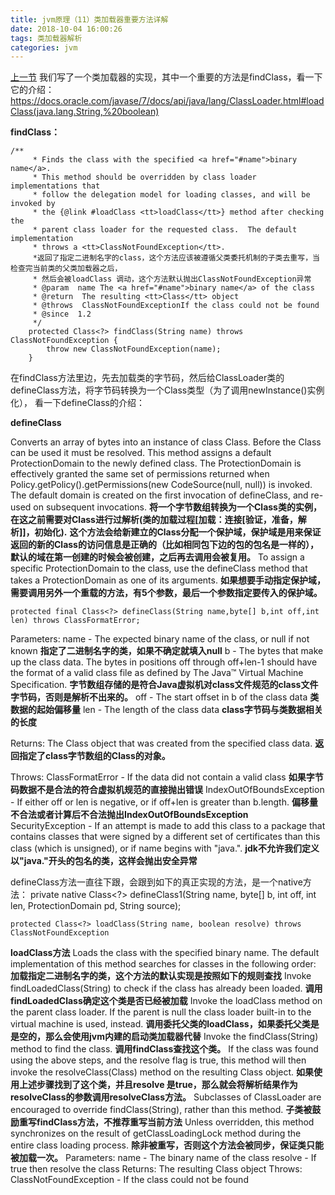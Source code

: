 ```yaml
---
title: jvm原理（11）类加载器重要方法详解
date: 2018-10-04 16:00:26
tags: 类加载器解析
categories: jvm
---
```


[上一节](http://blog.csdn.net/wzq6578702/article/details/79548157) 我们写了一个类加载器的实现，其中一个重要的方法是findClass，看一下它的介绍：
https://docs.oracle.com/javase/7/docs/api/java/lang/ClassLoader.html#loadClass(java.lang.String,%20boolean)
<!-- more -->
**findClass：**
```
/**
     * Finds the class with the specified <a href="#name">binary name</a>.
     * This method should be overridden by class loader implementations that
     * follow the delegation model for loading classes, and will be invoked by
     * the {@link #loadClass <tt>loadClass</tt>} method after checking the
     * parent class loader for the requested class.  The default implementation
     * throws a <tt>ClassNotFoundException</tt>.
     *返回了指定二进制名字的class，这个方法应该被遵循父类委托机制的子类去重写，当检查完当前类的父类加载器之后，
     * 然后会被loadClass 调动，这个方法默认抛出ClassNotFoundException异常
     * @param  name The <a href="#name">binary name</a> of the class
     * @return  The resulting <tt>Class</tt> object
     * @throws  ClassNotFoundExceptionIf the class could not be found
     * @since  1.2
     */
    protected Class<?> findClass(String name) throws ClassNotFoundException {
        throw new ClassNotFoundException(name);
    }
```

在findClass方法里边，先去加载类的字节码，然后给ClassLoader类的defineClass方法，将字节码转换为一个Class类型（为了调用newInstance()实例化），
看一下defineClass的介绍：

**defineClass**

Converts an array of bytes into an instance of class Class. Before the Class can be used it must be resolved.
This method assigns a default ProtectionDomain to the newly defined class. The ProtectionDomain is effectively granted the same set of permissions returned when Policy.getPolicy().getPermissions(new CodeSource(null, null)) is invoked. The default domain is created on the first invocation of defineClass, and re-used on subsequent invocations.
**将一个字节数组转换为一个Class类的实例，在这之前需要对Class进行过解析(类的加载过程[加载：连接[验证，准备，解析]]，初始化).**
**这个方法会给新建立的Class分配一个保护域，保护域是用来保证返回的新的Class的访问信息是正确的（比如相同包下边的包的包名是一样的），默认的域在第一创建的时候会被创建，之后再去调用会被复用。**
To assign a specific ProtectionDomain to the class, use the defineClass method that takes a ProtectionDomain as one of its arguments.
**如果想要手动指定保护域，需要调用另外一个重载的方法，有5个参数，最后一个参数指定要传入的保护域。**


```
protected final Class<?> defineClass(String name,byte[] b,int off,int len) throws ClassFormatError;
```

Parameters:
name - The expected binary name of the class, or null if not known
**指定了二进制名字的类，如果不确定就填入null**
b - The bytes that make up the class data. The bytes in positions off through off+len-1 should have the format of a valid class file as defined by The Java™ Virtual Machine Specification.
**字节数组存储的是符合Java虚拟机对class文件规范的class文件字节码，否则是解析不出来的。**
off - The start offset in b of the class data
**类数据的起始偏移量**
len - The length of the class data
**class字节码与类数据相关的长度**

Returns:
The Class object that was created from the specified class data.
**返回指定了class字节数组的Class的对象。**

Throws:
ClassFormatError - If the data did not contain a valid class
**如果字节码数据不是合法的符合虚拟机规范的直接抛出错误**
IndexOutOfBoundsException - If either off or len is negative, or if off+len is greater than b.length.
**偏移量不合法或者计算后不合法抛出IndexOutOfBoundsException**
SecurityException - If an attempt is made to add this class to a package that contains classes that were signed by a different set of
certificates than this class (which is unsigned), or if name begins with "java.".
**jdk不允许我们定义以"java."开头的包名的类，这样会抛出安全异常**


defineClass方法一直往下跟，会跟到如下的真正实现的方法，是一个native方法：
private native Class<?> defineClass1(String name, byte[] b, int off, int len, ProtectionDomain pd, String source);


```
protected Class<?> loadClass(String name, boolean resolve) throws ClassNotFoundException
```
**loadClass方法**
Loads the class with the specified binary name. The default implementation of this method searches for classes in the following order:
**加载指定二进制名字的类，这个方法的默认实现是按照如下的规则查找**
Invoke findLoadedClass(String) to check if the class has already been loaded.
**调用findLoadedClass确定这个类是否已经被加载**
Invoke the loadClass method on the parent class loader. If the parent is null the class loader built-in to the virtual machine is used, instead.
**调用委托父类的loadClass，如果委托父类是是空的，那么会使用jvm内建的启动类加载器代替**
Invoke the findClass(String) method to find the class.
**调用findClass查找这个类。**
If the class was found using the above steps, and the resolve flag is true, this method will then invoke the resolveClass(Class) method on the resulting Class object.
**如果使用上述步骤找到了这个类，并且resolve 是true，那么就会将解析结果作为resolveClass的参数调用resolveClass方法。**
Subclasses of ClassLoader are encouraged to override findClass(String), rather than this method.
**子类被鼓励重写findClass方法，不推荐重写当前方法**
Unless overridden, this method synchronizes on the result of getClassLoadingLock method during the entire class loading process.
**除非被重写，否则这个方法会被同步，保证类只能被加载一次。**
Parameters:
name - The binary name of the class
resolve - If true then resolve the class
Returns:
The resulting Class object
Throws:
ClassNotFoundException - If the class could not be found
```
